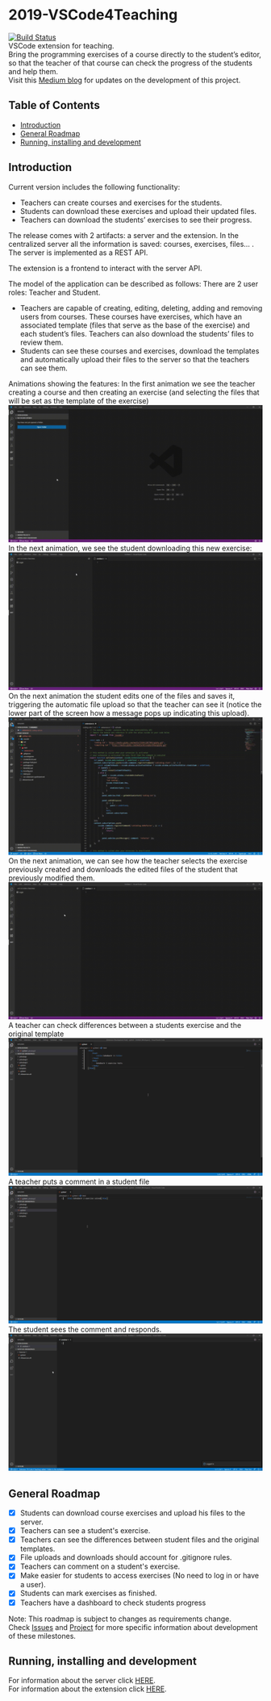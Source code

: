 # 2019-VSCode4Teaching

[![Build Status](https://travis-ci.org/codeurjc-students/2019-VSCode4Teaching.svg?branch=master)](https://travis-ci.org/codeurjc-students/2019-VSCode4Teaching)  
VSCode extension for teaching.  
Bring the programming exercises of a course directly to the student’s editor, so that the teacher of that course can check the progress of the students and help them.  
Visit this [Medium blog](https://medium.com/@ivchicano) for updates on the development of this project.  

## Table of Contents

- [Introduction](README.md#introduction)
- [General Roadmap](README.md#general-roadmap)
- [Running, installing and development](README.md#running-installing-and-development)

## Introduction

Current version includes the following functionality:

- Teachers can create courses and exercises for the students.
- Students can download these exercises and upload their updated files.
- Teachers can download the students’ exercises to see their progress.  

The release comes with 2 artifacts: a server and the extension.
In the centralized server all the information is saved: courses, exercises, files… . The server is implemented as a REST API.

The extension is a frontend to interact with the server API.

The model of the application can be described as follows:
There are 2 user roles: Teacher and Student.

- Teachers are capable of creating, editing, deleting, adding and removing users from courses. These courses have exercises, which have an associated template (files that serve as the base of the exercise) and each student’s files. Teachers can also download the students’ files to review them.
- Students can see these courses and exercises, download the templates and automatically upload their files to the server so that the teachers can see them.  

Animations showing the features:
In the first animation we see the teacher creating a course and then creating an exercise (and selecting the files that will be set as the template of the exercise)
![Teacher creates exercise](readme_resources/teacher1.gif)
In the next animation, we see the student downloading this new exercise:
![Student downloads exercise](readme_resources/student1.gif)
On the next animation the student edits one of the files and saves it, triggering the automatic file upload so that the teacher can see it (notice the lower part of the screen how a message pops up indicating this upload).
![Student edits files](readme_resources/student2.gif)
On the next animation, we can see how the teacher selects the exercise previously created and downloads the edited files of the student that previously modified them.
![Teacher sees student files](readme_resources/teacher2.gif)
A teacher can check differences between a students exercise and the original template
![Teacher sees differences](readme_resources/diff.gif)
A teacher puts a comment in a student file
![Teacher puts comment](readme_resources/teachercomment.gif)
The student sees the comment and responds.
![Student sees comment and responds](readme_resources/studentcomment.gif)

## General Roadmap

- [x] Students can download course exercises and upload his files to the server.
- [X] Teachers can see a student's exercise.
- [X] Teachers can see the differences between student files and the original templates.
- [X] File uploads and downloads should account for .gitignore rules.  
- [X] Teachers can comment on a student's exercise.  
- [X] Make easier for students to access exercises (No need to log in or have a user).
- [X] Students can mark exercises as finished.  
- [X] Teachers have a dashboard to check students progress

Note: This roadmap is subject to changes as requirements change.  
Check [Issues](https://github.com/codeurjc-students/2019-VSCode4Teaching/issues) and [Project](https://github.com/codeurjc-students/2019-VSCode4Teaching/projects) for more specific information about development of these milestones.

## Running, installing and development

For information about the server click [HERE](/vscode4teaching-server/README.md).  
For information about the extension click [HERE](/vscode4teaching-extension/README.md).
